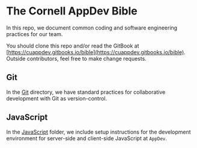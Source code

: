 # The Cornell AppDev Bible

In this repo, we document common coding and software engineering practices for our team.

You should clone this repo and/or read the GitBook at [https://cuappdev.gitbooks.io/bible](https://cuappdev.gitbooks.io/bible). Outside contributors, feel free to make change requests.

## Git

In the [Git](/git/README.md) directory, we have standard practices for collaborative development with Git as version-control.

## JavaScript

In the [JavaScript](/js/README.md) folder, we include setup instructions for the development environment for server-side and client-side JavaScript at `AppDev`.

